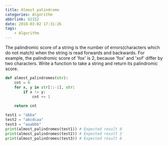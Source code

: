 ```yaml
---
title: Almost palindrome
categories: Algorithm
abbrlink: 62152
date: 2018-03-02 17:31:26
tags:
    - Algorithm
---
```

The palindromic score of a string is the number of errors(characters which do not match) when the string is read forwards and backwards. For example, the palindromic score of 'fox' is 2, because 'fox' and 'xof' differ by two characters. Write a function to take a string and return its palindromic score.

```python
def almost_palindromes(str):
    cnt = 0
    for x, y in str[::-1], str:
        if x != y:
            cnt += 1
    
    return cnt

test1 = "abba"
test2 = "abcdcaa"
test3 = "aaabbb"
print(almost_palindromes(test1)) # Expected result 0
print(almost_palindromes(test2)) # Expected result 2
print(almost_palindromes(test3)) # Expected result 6

```